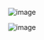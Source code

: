 ![image](https://github.com/princit/Youtube_Cources/assets/29123911/2beafda5-c2f8-4c76-bfcc-e39efd292b61)

![image](https://github.com/princit/Youtube_Cources/assets/29123911/49ce3086-6171-4f32-9b6c-6ecc2a8b614a)

